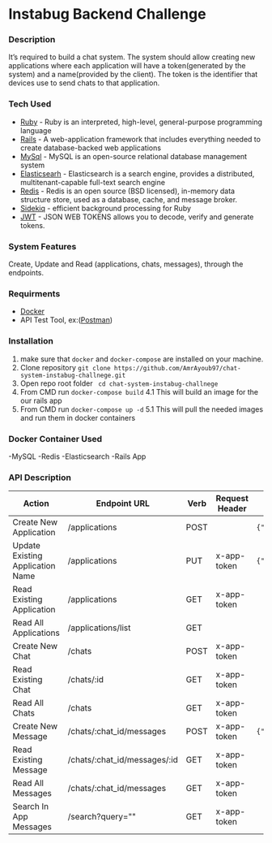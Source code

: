 # Instabug Backend Challenge

### Description
It’s required to build a chat system. The system should allow creating new applications where
each application will have a token(generated by the system) and a name(provided by the client).
The token is the identifier that devices use to send chats to that application.

### Tech Used
* [Ruby](https://www.ruby-lang.org/en/) - Ruby is an interpreted, high-level, general-purpose programming language
* [Rails](https://rubyonrails.org/) - A web-application framework that includes everything needed to create database-backed web applications
* [MySql](https://www.mysql.com/) - MySQL is an open-source relational database management system
* [Elasticsearh](https://www.elastic.co/) - Elasticsearch is a search engine, provides a distributed, multitenant-capable full-text search engine
* [Redis](https://redis.io/) - Redis is an open source (BSD licensed), in-memory data structure store, used as a database, cache, and message broker.
* [Sidekiq](https://sidekiq.org/) - efficient background processing for Ruby
* [JWT](https://jwt.io/) - JSON WEB TOKENS allows you to decode, verify and generate tokens.

### System Features
Create, Update and Read (applications, chats, messages), through the endpoints.

### Requirments
* [Docker](https://www.docker.com/)
* API Test Tool, ex:([Postman](https://www.postman.com/))

### Installation
1. make sure that ```docker``` and ```docker-compose``` are installed on your machine.
2. Clone repository ```git clone https://github.com/AmrAyoub97/chat-system-instabug-challnege.git```
3. Open repo root folder ``` cd chat-system-instabug-challnege```
4. From CMD run ```docker-compose build```
4.1 This will build an image for the our rails app
5. From CMD run ```docker-compose up -d```
    5.1 This will pull the needed images and run them in docker containers

### Docker Container Used
-MySQL
-Redis
-Elasticsearch
-Rails App

### API Description
| Action | Endpoint URL | Verb | Request Header | Request Body | Response |
| ------ | ------------ | ---- | -------------- | ------------ | -------- |
| Create New Application|/applications |POST||```{"name":"app_name"}```|```{"app_token":"***"}```|
| Update Existing Application Name|/applications|PUT|x-app-token|```{"name":"app_name"}```|```{"app_token":"***"}```|
| Read Existing Application |/applications|GET|x-app-token||```{"application":"{}"}```|
| Read All Applications | /applications/list |GET|||```[{},{}]```|
| Create New Chat| /chats |POST|x-app-token||```{"chat_number":"***"}```|
| Read Existing Chat|  /chats/:id |GET|x-app-token||```{"chat_number":"","messages_count":""}```|
| Read All Chats |/chats |GET|x-app-token||```[{"chat_number":"","messages_count":""}]```|
| Create New Message|/chats/:chat_id/messages|POST|x-app-token|```{"body:"***"}```|```{"message_number":""}```|
| Read Existing Message|/chats/:chat_id/messages/:id|GET|x-app-token||```{"message_number":"","body":""}```|
| Read All Messages |/chats/:chat_id/messages|GET|x-app-token||```[{"message_number":"","body":""}]```|
| Search In App Messages |/search?query=""|GET|x-app-token||```[{"chat_number":"","message_number":"","body":""}]```|

